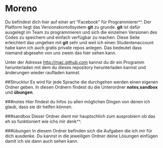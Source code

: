 Moreno
======
Du befindest dich hier auf einer art "Facebook" für Programmierer^^. Der Platform liegt das Versionskontollsystem **git** zu grunde. **git** ist dafür ausgelegt im Team zu programmieren und sich die einzelnen Versionen des Codes zu speichern und einfach verfügbar zu machen. Diese Seite erleichtert das umgehen mit **git** sehr und weil ich einen Studentenaccount habe kann ich auch gratis private repos anlegen. Das bedeutet dass niemand abgesehn von uns zwein das hier sehen kann.

Unter der Adresse http://mac.github.com kannst du dir ein Programm herunterladen mit dem du dieses repository herunterladen kannst und änderungen wieder raufladen kannst.

##Strucktur
Es wird für jede Sprache die durchgehen werden einen eigenen Ordner geben. In diesen Ordnern findest du die Unterordner **notes**,**sandbox** und **übungen**.

###notes
Hier findest du Infos zu allen möglichen Dingen von denen ich glaub, dass sie dir helfen können.

###sandbox
Dieser Ordner dient mir hauptschlich zum ausprobiern ob das eh so funktioniert wie ichs mir denk^^.

###übungen
In diesem Ordner befinden sich die Aufgaben die ich mir für dich ausdenke.
Du kannst in die jeweiligen Ordner deine Lösungen einfügen damit ich sie dann auch sehen kann.
